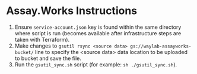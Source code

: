 # Assay.Works Instructions

1. Ensure `service-account.json` key is found within the same directory where script is run (becomes available after infrastructure steps are taken with Terraform).
1. Make changes to `gsutil rsync <source data> gs://waylab-assayworks-bucket/` line to specify the \<source data\> data location to be uploaded to bucket and save the file.
1. Run the `gsutil_sync.sh` script (for example: `sh ./gsutil_sync.sh`).
